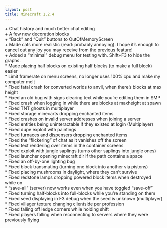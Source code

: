 ```yaml
---
layout: post
title: Minecraft 1.2.4
---
```

\+ Chat history and much better chat editing<br>
\+ A few new decoration blocks<br>
\+ “Back” and “Quit” buttons to OutOfMemoryScreen<br>
\+ Made cats more realistic (read: probably annoying). I hope it’s enough to cancel out any joy you may receive from the previous feature!<br>
\+ Added a “minimal” debug menu for testing with. Shift+F3 to hide the graphs.<br>
\* Made placing half blocks on existing half blocks (to make a full block) easier<br>
\* Limit framerate on menu screens, no longer uses 100% cpu and make my computer melt<br>
\* Fixed fatal crash for converted worlds to anvil, when there’s blocks at max height<br>
\* Fixed an old bug with signs clearing text while you’re editing them in SMP<br>
\* Fixed crash when logging in while there are blocks at maxheight at spawn<br>
\* Fixed TNT ghosts in multiplayer<br>
\* Fixed storage minecarts dropping enchanted items<br>
\* Fixed crashes on invalid server addresses when joining a server<br>
\* Fixed entities being uninteractable if they existed at login (Multiplayer)<br>
\* Fixed dupe exploit with paintings<br>
\* Fixed furnaces and dispensers dropping enchanted items<br>
\* Fixed the “flickering” of chat as it vanishes off the screen<br>
\* Fixed text rendering over items in the container screens<br>
\* Fixed exploit with jungle saplings (turns other saplings into jungle ones)<br>
\* Fixed launcher opening minecraft dir if the path contains a space<br>
\* Fixed an off-by-one lighting bug<br>
\* Fixed block transmuting (turning one block into another via pistons)<br>
\* Fixed placing mushrooms in daylight, where they can’t survive<br>
\* Fixed redstone lamps dropping powered block items when destroyed while on<br>
\* “save-all” (server) now works even when you have toggled “save-off”<br>
\* Fixed turning half-blocks into full-blocks while you’re standing on them<br>
\* Fixed seed displaying in F3 debug when the seed is unknown (multiplayer)<br>
\* Fixed villager texture changing clientside per profession<br>
\* Fixed falling off ledge corners while holding shift<br>
\* Fixed players falling when reconnecting to servers where they were previously flying <br>
